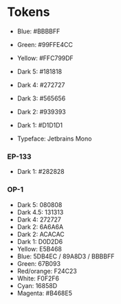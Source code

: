 # Tokens

-   Blue: #BBBBFF
-   Green: #99FFE4CC
-   Yellow: #FFC799DF
-   Dark 5: #181818
-   Dark 4: #272727
-   Dark 3: #565656
-   Dark 2: #939393
-   Dark 1: #D1D1D1

-   Typeface: Jetbrains Mono

### EP-133

- Dark 1: #282828

### OP-1

- Dark 5: 080808
- Dark 4.5: 131313
- Dark 4: 272727
- Dark 2: 6A6A6A
- Dark 2: ACACAC
- Dark 1: D0D2D6
- Yellow: E5B468
- Blue: 5DB4EC / 89A8D3 / BBBBFF
- Green: 67B093
- Red/orange: F24C23
- White: F0F2F6
- Cyan: 16858D
- Magenta: #B468E5
